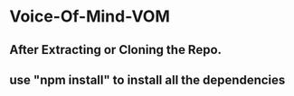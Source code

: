 # Voice-Of-Mind-VOM
## After Extracting or Cloning the Repo.
## use "npm install" to install all the dependencies
